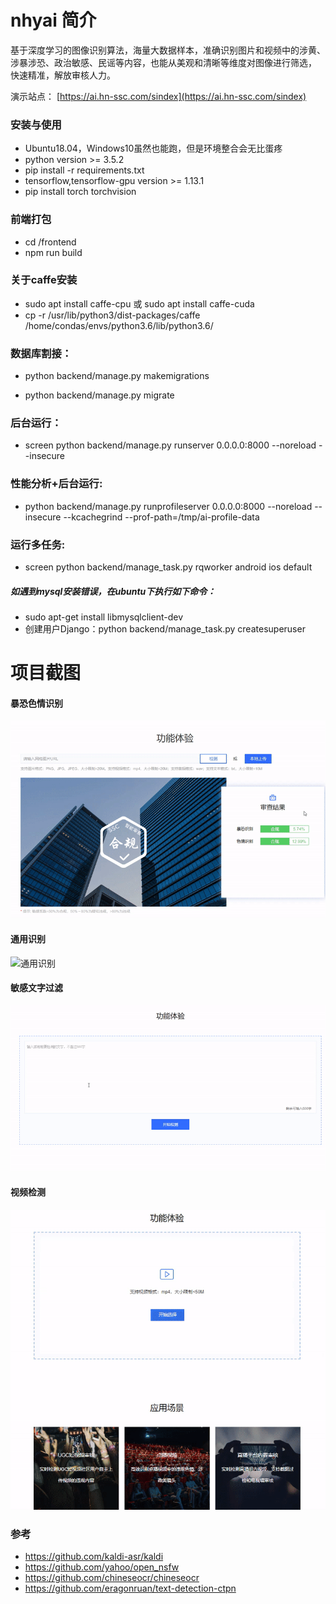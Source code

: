 # nhyai 简介
基于深度学习的图像识别算法，海量大数据样本，准确识别图片和视频中的涉黄、 涉暴涉恐、政治敏感、民谣等内容，也能从美观和清晰等维度对图像进行筛选， 快速精准，解放审核人力。

演示站点： [https://ai.hn-ssc.com/sindex](https://ai.hn-ssc.com/sindex)

### 安装与使用
- Ubuntu18.04，Windows10虽然也能跑，但是环境整合会无比蛋疼
- python version >= 3.5.2
- pip install -r requirements.txt
- tensorflow,tensorflow-gpu version >= 1.13.1
- pip install torch torchvision
### 前端打包
- cd /frontend
- npm run build
### 关于caffe安装
- sudo apt install caffe-cpu 或 sudo apt install caffe-cuda                                 
- cp  -r /usr/lib/python3/dist-packages/caffe  /home/condas/envs/python3.6/lib/python3.6/

### 数据库割接：

- python backend/manage.py makemigrations

- python backend/manage.py migrate

### 后台运行：
- screen python backend/manage.py runserver 0.0.0.0:8000 --noreload --insecure

### 性能分析+后台运行:
- python backend/manage.py runprofileserver 0.0.0.0:8000 --noreload --insecure --kcachegrind --prof-path=/tmp/ai-profile-data

### 运行多任务:
- screen python backend/manage_task.py rqworker android ios default

##### 如遇到mysql安装错误，在ubuntu下执行如下命令：
- sudo apt-get install libmysqlclient-dev
- 创建用户Django：python backend/manage_task.py createsuperuser

# 项目截图
#### 暴恐色情识别
![暴恐色情识别](https://github.com/qihang2012/images/blob/master/imgs/ezgif-6-761b57feb74b.gif)

#### 通用识别
![通用识别](https://github.com/qihang2012/images/blob/master/imgs/ezgif-6-71cff4d50b97.gif)

#### 敏感文字过滤
![敏感文字过滤](https://github.com/qihang2012/images/blob/master/imgs/ezgif-6-e00e4f5d063d.gif)

#### 视频检测
![视频检测](https://github.com/qihang2012/images/blob/master/imgs/ezgif-6-1e8ce9a20323.gif)

### 参考
- https://github.com/kaldi-asr/kaldi
- https://github.com/yahoo/open_nsfw
- https://github.com/chineseocr/chineseocr
- https://github.com/eragonruan/text-detection-ctpn
